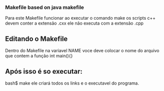 ### Makefile based on java makefile

<p>
Para este Makefile funcionar ao executar o comando make
os scripts c++ devem conter a extensão .cxx ele não executa com a extensão .cpp
</p>

## Editando o Makefile

<p>Dentro do Makefile na variavel NAME voce deve colocar o nome do arquivo 
que contem a função int main(){}
</p>

## Após isso é so executar:

bash$ make ele criará todos os links e o executavel do programa.
